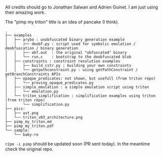 
All credits should go to Jonathan Salwan and Adrien Guinet. I am just using their amazing work.

The "pimp my triton" title is an idea of pancake (I think).

```
.
├── examples
│   ├── arybo : unobfuscated binary generation example
│   │   ├── deobf.py : script used for symbolic emulation / deobfuscation / binary generation
│   │   ├── obf.out  : the original "obfuscated" binary
│   │   └── run.c    : bootstrap to the deobfuscated blob
│   ├── constraints : constraint resolution examples
│   │   ├── build_cstr.py : building your own constraints
│   │   └── getpathconstraint.py : using getPathConstraint / getBranchConstraints APIs
│   ├── opaque_predicates: not shown, but usefull (from triton repo)
│   │   └── proving_opaque_predicates.py
│   ├── simple_emulation : a simple emulation script using triton
│   │   └── emulation.py
│   └── triton_simplification : simplification examples using triton (from triton repo)
│       └── simplification.py
├── pics:
│   ├── ast.png
│   └── triton_v03_architecture.png
├── pimp_my_triton.md
├── pimp_my_triton.pdf
└── sample: 
    └── baby-re
```

`r2pm -i pimp` should be updated soon (PR sent today). In the meantime check the original repo.
